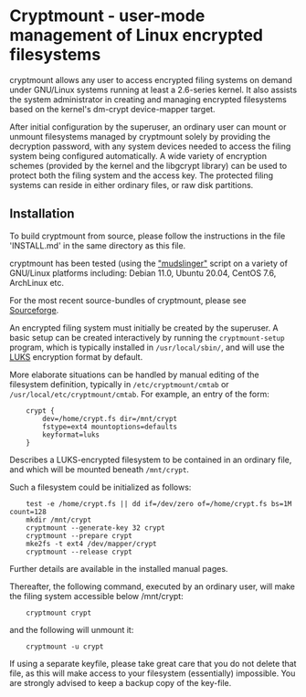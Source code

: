 # Cryptmount - user-mode management of Linux encrypted filesystems

cryptmount allows any user to access encrypted filing systems on demand
under GNU/Linux systems running at least a 2.6-series kernel.
It also assists the system administrator in creating and managing
encrypted filesystems based on the kernel's dm-crypt device-mapper target.

After initial configuration by the superuser, an ordinary user can
mount or unmount filesystems managed by cryptmount solely by providing
the decryption password, with any system devices needed to access
the filing system being configured automatically. A wide variety of
encryption schemes (provided by the kernel and the libgcrypt library)
can be used to protect both the filing system and the access key.
The protected filing systems can reside in either ordinary files,
or raw disk partitions.


## Installation

To build cryptmount from source, please follow the instructions in
the file 'INSTALL.md' in the same directory as this file.

cryptmount has been tested (using the ["mudslinger"](testing/mudslinger.in) script
on a variety of GNU/Linux platforms including:
Debian 11.0, Ubuntu 20.04, CentOS 7.6, ArchLinux etc.

For the most recent source-bundles of cryptmount, please see
[Sourceforge](http://www.sourceforge.net/projects/cryptmount).

An encrypted filing system must initially be created by the superuser.
A basic setup can be created interactively by running the `cryptmount-setup`
program, which is typically installed in `/usr/local/sbin/`, and will
use the [LUKS](https://en.wikipedia.org/wiki/Linux_Unified_Key_Setup)
encryption format by default.

More elaborate situations can be handled by manual editing of the
filesystem definition, typically in `/etc/cryptmount/cmtab`
or `/usr/local/etc/cryptmount/cmtab`. For example, an entry of the form:
```
    crypt {
        dev=/home/crypt.fs dir=/mnt/crypt
        fstype=ext4 mountoptions=defaults
        keyformat=luks
    }
```
Describes a LUKS-encrypted filesystem to be contained in an ordinary file,
and which will be mounted beneath `/mnt/crypt`.

Such a filesystem could be initialized as follows:
```
    test -e /home/crypt.fs || dd if=/dev/zero of=/home/crypt.fs bs=1M count=128
    mkdir /mnt/crypt
    cryptmount --generate-key 32 crypt
    cryptmount --prepare crypt
    mke2fs -t ext4 /dev/mapper/crypt
    cryptmount --release crypt
```
Further details are available in the installed manual pages.

Thereafter, the following command, executed by an ordinary user,
will make the filing system accessible below /mnt/crypt:
```
    cryptmount crypt
```
and the following will unmount it:
```
    cryptmount -u crypt
```

If using a separate keyfile, please take great care that you do not delete
that file, as this will make access to your filesystem (essentially) impossible.
You are strongly advised to keep a backup copy of the key-file.
